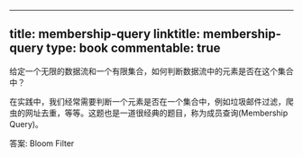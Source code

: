 
---
title: membership-query
linktitle: membership-query
type: book
commentable: true
---

给定一个无限的数据流和一个有限集合，如何判断数据流中的元素是否在这个集合中？

在实践中，我们经常需要判断一个元素是否在一个集合中，例如垃圾邮件过滤，爬虫的网址去重，等等。这题也是一道很经典的题目，称为成员查询(Membership Query)。

答案: Bloom Filter

    